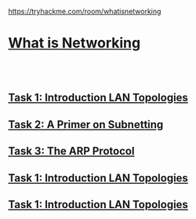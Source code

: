 https://tryhackme.com/room/whatisnetworking 

<h1><ins>What is Networking</ins></h1><br><br>
<h2><ins>Task 1: Introduction LAN Topologies</ins></h2>
<h2><ins>Task 2: A Primer on Subnetting</ins></h2>
<h2><ins>Task 3: The ARP Protocol</ins></h2>
<h2><ins>Task 1: Introduction LAN Topologies</ins></h2>
<h2><ins>Task 1: Introduction LAN Topologies</ins></h2>
